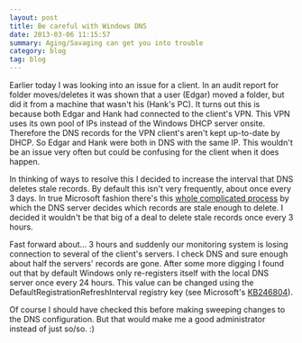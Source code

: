 ```yaml
---
layout: post
title: Be careful with Windows DNS
date: 2013-03-06 11:15:57
summary: Aging/Savaging can get you into trouble
category: blog
tag: blog
---
```


Earlier today I was looking into an issue for a client. In an audit report for folder moves/deletes it was shown that a user (Edgar) moved a folder, but did it from a machine that wasn't his (Hank's PC). It turns out this is because both Edgar and Hank had connected to the client's VPN. This VPN uses its own pool of IPs instead of the Windows DHCP server onsite. Therefore the DNS records for the VPN client's aren't kept up-to-date by DHCP. So Edgar and Hank were both in DNS with the same IP. This wouldn't be an issue very often but could be confusing for the client when it does happen.

In thinking of ways to resolve this I decided to increase the interval that DNS deletes stale records. By default this isn't very frequently, about once every 3 days. In true Microsoft fashion there's this [whole complicated process][1] by which the DNS server decides which records are stale enough to delete. I decided it wouldn't be that big of a deal to delete stale records once every 3 hours.

Fast forward about... 3 hours and suddenly our monitoring system is losing connection to several of the client's servers. I check DNS and sure enough about  half the servers' records are gone. After some more digging I found out that by default Windows only re-registers itself with the local DNS server once every 24 hours. This value can be changed using the DefaultRegistrationRefreshInterval registry key (see Microsoft's [KB246804][2]).

Of course I should have checked this before making sweeping changes to the DNS configuration. But that would make me a good administrator instead of just so/so. :)

   [1]: http://technet.microsoft.com/en-us/library/cc759204%28v=ws.10%29.aspx
   [2]: http://support.microsoft.com/kb/246804